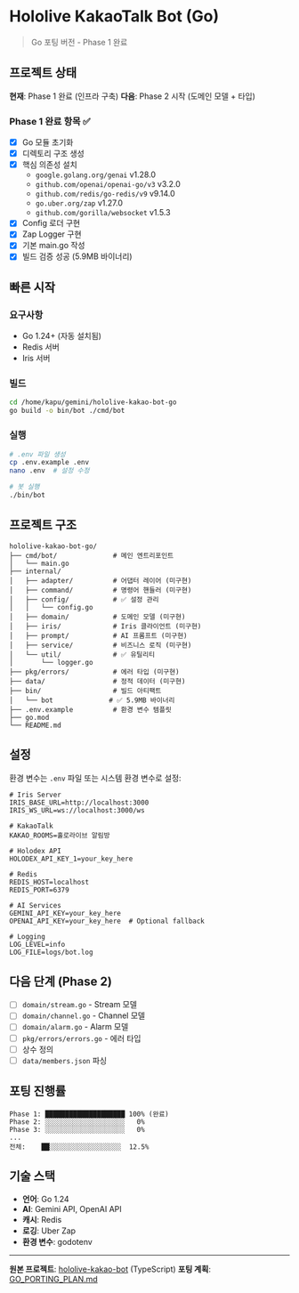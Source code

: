 # Hololive KakaoTalk Bot (Go)

> Go 포팅 버전 - Phase 1 완료

## 프로젝트 상태

**현재**: Phase 1 완료 (인프라 구축)
**다음**: Phase 2 시작 (도메인 모델 + 타입)

### Phase 1 완료 항목 ✅

- [x] Go 모듈 초기화
- [x] 디렉토리 구조 생성
- [x] 핵심 의존성 설치
  - `google.golang.org/genai` v1.28.0
  - `github.com/openai/openai-go/v3` v3.2.0
  - `github.com/redis/go-redis/v9` v9.14.0
  - `go.uber.org/zap` v1.27.0
  - `github.com/gorilla/websocket` v1.5.3
- [x] Config 로더 구현
- [x] Zap Logger 구현
- [x] 기본 main.go 작성
- [x] 빌드 검증 성공 (5.9MB 바이너리)

## 빠른 시작

### 요구사항

- Go 1.24+ (자동 설치됨)
- Redis 서버
- Iris 서버

### 빌드

```bash
cd /home/kapu/gemini/hololive-kakao-bot-go
go build -o bin/bot ./cmd/bot
```

### 실행

```bash
# .env 파일 생성
cp .env.example .env
nano .env  # 설정 수정

# 봇 실행
./bin/bot
```

## 프로젝트 구조

```
hololive-kakao-bot-go/
├── cmd/bot/              # 메인 엔트리포인트
│   └── main.go
├── internal/
│   ├── adapter/          # 어댑터 레이어 (미구현)
│   ├── command/          # 명령어 핸들러 (미구현)
│   ├── config/           # ✅ 설정 관리
│   │   └── config.go
│   ├── domain/           # 도메인 모델 (미구현)
│   ├── iris/             # Iris 클라이언트 (미구현)
│   ├── prompt/           # AI 프롬프트 (미구현)
│   ├── service/          # 비즈니스 로직 (미구현)
│   └── util/             # ✅ 유틸리티
│       └── logger.go
├── pkg/errors/           # 에러 타입 (미구현)
├── data/                 # 정적 데이터 (미구현)
├── bin/                  # 빌드 아티팩트
│   └── bot              # ✅ 5.9MB 바이너리
├── .env.example          # 환경 변수 템플릿
├── go.mod
└── README.md
```

## 설정

환경 변수는 `.env` 파일 또는 시스템 환경 변수로 설정:

```env
# Iris Server
IRIS_BASE_URL=http://localhost:3000
IRIS_WS_URL=ws://localhost:3000/ws

# KakaoTalk
KAKAO_ROOMS=홀로라이브 알림방

# Holodex API
HOLODEX_API_KEY_1=your_key_here

# Redis
REDIS_HOST=localhost
REDIS_PORT=6379

# AI Services
GEMINI_API_KEY=your_key_here
OPENAI_API_KEY=your_key_here  # Optional fallback

# Logging
LOG_LEVEL=info
LOG_FILE=logs/bot.log
```

## 다음 단계 (Phase 2)

- [ ] `domain/stream.go` - Stream 모델
- [ ] `domain/channel.go` - Channel 모델
- [ ] `domain/alarm.go` - Alarm 모델
- [ ] `pkg/errors/errors.go` - 에러 타입
- [ ] 상수 정의
- [ ] `data/members.json` 파싱

## 포팅 진행률

```
Phase 1: ████████████████████ 100% (완료)
Phase 2: ░░░░░░░░░░░░░░░░░░░░   0%
Phase 3: ░░░░░░░░░░░░░░░░░░░░   0%
...
전체:    ██░░░░░░░░░░░░░░░░░░  12.5%
```

## 기술 스택

- **언어**: Go 1.24
- **AI**: Gemini API, OpenAI API
- **캐시**: Redis
- **로깅**: Uber Zap
- **환경 변수**: godotenv

---

**원본 프로젝트**: [hololive-kakao-bot](../hololive-kakao-bot) (TypeScript)
**포팅 계획**: [GO_PORTING_PLAN.md](../hololive-kakao-bot/GO_PORTING_PLAN.md)
